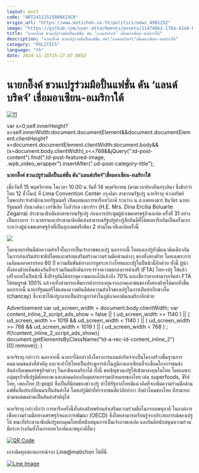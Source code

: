 ```yaml
---
layout: post
code: "ART2411151506NXI4CR"
origin_url: "https://www.matichon.co.th/politics/news_4901252"
image: "https://github.com/user-attachments/assets/114746b2-178a-42a9-b300-607a86737bae"
title: "นายกอิ๊งค์ ชวนเปรูร่วมมือปั้นแฟชั่น ดัน ‘แลนด์บริดจ์’ เชื่อมอาเซียน-อเมริกาใต้"
description: "นายกอิ๊งค์ ชวนเปรูร่วมมือปั้นแฟชั่น ดัน\"แลนด์บริดจ์\"เชื่อมอาเซียน-อเมริกาใต้"
category: "POLITICS"
language: "th"
date: 2024-11-15T15:17:47.085Z
---
```


# นายกอิ๊งค์ ชวนเปรูร่วมมือปั้นแฟชั่น ดัน ‘แลนด์บริดจ์’ เชื่อมอาเซียน-อเมริกาใต้

[![](https://www.matichon.co.th/wp-content/uploads/2024/11/11-140.jpg "11")](https://www.matichon.co.th/wp-content/uploads/2024/11/11-140.jpg)

var x=0;self.innerHeight?x=self.innerWidth:document.documentElement&&document.documentElement.clientHeight?x=document.documentElement.clientWidth:document.body&&(x=document.body.clientWidth),x<=768&&jQuery(".td-post-content").find(".td-post-featured-image, .wpb\_video\_wrapper").insertAfter(".ud-post-category-title");

**นายกอิ๊งค์ ชวนเปรูร่วมมือปั้นแฟชั่น ดัน”แลนด์บริดจ์”เชื่อมอาเซียน-อเมริกาใต้**

เมื่อวันที่ 15 พฤศจิกายน ในเวลา 10.00 น.วันที่ 14 พฤศจิกายน (ตามเวลาท้องถิ่นกรุงลิมา ซึ่งช้ากว่าไทย 12 ชั่วโมง) ที่ Lima Convention Center กรุงลิมา สาธารณรัฐเปรู นายจิรายุ ห่วงทรัพย์ โฆษกประจำสำนักนายกรัฐมนตรี เปิดเผยผลการหารือทวิภาคี ระหว่าง น.ส.แพทองธาร ชินวัตร นายกรัฐมนตรี กับนางดินา เอร์ซิเลีย โบลัวร์เต เซการ์รา (H.E. Mrs. Dina Ercilia Boluarte Zegarra) ประธานาธิบดีแห่งสาธารณรัฐเปรู ก่อนการประชุมผู้นำเขตเศรษฐกิจเอเปค ครั้งที่ 31 อย่างเป็นทางการ ว่า นายกฯและประธานาธิบดีแห่งสาธารณรัฐเปรูต่างรู้สึกยินดีที่ได้พบหารือกันเป็นครั้งแรกระหว่างผู้นำเขตเศรษฐกิจที่เป็นสุภาพสตรีเพียง 2 ท่านในเวทีเอเปคครั้งนี้

![](https://www.matichon.co.th/wp-content/uploads/2024/11/S__199516182-1.jpg)

โดยนายกฯยินดีต่อความสำเร็จในการเป็นเจ้าภาพของเปรู นอกจากนี้ ไทยและเปรูยังมีแนวคิดเดียวกันในการส่งเสริมประชาธิปไตยและพร้อมเสริมสร้างความร่วมมือด้านต่างๆ ของทั้งสองฝ่าย โดยเฉพาะการเฉลิมฉลองครบรอบ 60 ปี ความสัมพันธ์ทางการทูตระหว่างไทยและเปรูในปีหน้านี้อีกด้วย ทั้งนี้ ผู้นำทั้งสองฝ่ายเห็นพ้องกันที่จะร่วมกันผลักดันการเจรจาความตกลงการค้าเสรี (FTA) ไทย-เปรู ให้แล้วเสร็จภายในปีหน้านี้ ซึ่งปัจจุบันได้บรรลุความตกลงไปแล้วถึง 70% และเชื่อว่าหากสามารถจัดทำ FTA ให้สมบูรณ์ 100% แล้วจะยิ่งสามารถเพิ่มการค้าการลงทุนจากภาคเอกชนของทั้งสองฝ่ายได้มากยิ่งขึ้น นอกจากนี้ นายกรัฐมนตรีได้แสดงความยินดีต่อความสำเร็จของเปรูในการเปิดท่าเรือชางใค (chancay) ซึ่งจะทำให้เปรูกลายเป็นประตูการค้าในภูมิภาคลาตินอเมริกาอีกด้วย

Advertisement var ud\_screen\_width = document.body.clientWidth; var content\_inline\_2\_script\_ads\_show = false || ( ud\_screen\_width >= 1140 ) || ( ud\_screen\_width >= 1019 && ud\_screen\_width < 1140 ) || ( ud\_screen\_width >= 768 && ud\_screen\_width < 1019 ) || ( ud\_screen\_width < 768 ) ; if(!content\_inline\_2\_script\_ads\_show){ document.getElementsByClassName("td-a-rec-id-content\_inline\_2")\[0\].remove(); }

นายจิรายุ กล่าวว่า นอกจากนี้ นายกฯได้กล่าวถึงโครงการแลนด์บริดจ์จะเป็นโครงสร้างพื้นฐานการคมนาคมขนส่งที่สำคัญ และจะทำให้ไทยเป็นประตูการค้าในภูมิภาคอาเซียนที่จะเชื่อมโยงการขนส่งสินค้ากับเขตเศรษฐกิจต่างๆ ในลาตินอเมริกาได้ ทั้งนี้ ขอเชิญชวนเปรูให้เข้ามาลงทุนในไทย โดยเฉพาะกลุ่มธุรกิจที่เปรูมีศักยภาพ และสอดคล้องกับอุตสาหกรรมเป้าหมายของไทย เช่น superfoods, ซีรีส์ไทย, เพลงไทย (t-pop) ซึ่งเป็นที่นิยมของชาวเปรู ทำให้รัฐบาลไทยมีแนวคิดที่จะเพิ่มความร่วมมือด้านแฟชั่นที่แปรเปลี่ยนมาเป็นสินค้าได้ โดยเปรูมีผ้าที่ทำจากขนสัตว์อัลปากา กับผ้าไหมของไทย ที่สามารถนำมาผสมผสานเป็นสินค้าสำคัญได้

นายจิรายุ กล่าวอีกว่า การหารือครั้งนี้ทั้งสองฝ่ายพร้อมส่งเสริมความร่วมมือในกรอบพหุภาคี ในองค์การเพื่อความร่วมมือทางเศรษฐกิจและการพัฒนา (OECD) ซึ่งไทยสามารถเรียนรู้จากประสบการณ์ของเปรูได้ ขณะที่ประธานาธิบดีเปรูขอบคุณไทยที่สนับสนุนการเป็นเจ้าภาพเอเปค และยินดีสนับสนุนความร่วมมือระหว่างกันทั้งในกรอบทวิภาคีและพหุภาคีอื่นๆ

[![QR Code](https://www.matichon.co.th/wp-content/uploads/2023/07/wob1371z.jpg)](https://lin.ee/ht0nDxX)

เกาะติดทุกสถานการณ์จาก Line@matichon ได้ที่นี่

[![Line Image](https://www.matichon.co.th/wp-content/uploads/2023/07/th.png)](https://lin.ee/ht0nDxX)